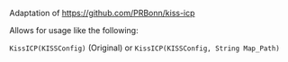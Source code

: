 Adaptation of https://github.com/PRBonn/kiss-icp

Allows for usage like the following:

```KissICP(KISSConfig)``` (Original) or ```KissICP(KISSConfig, String Map_Path)```

